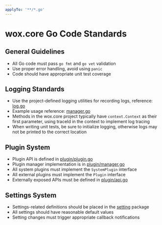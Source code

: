 ```yaml
---
applyTo: '**/*.go'
---
```


# wox.core Go Code Standards

## General Guidelines

* All Go code must pass `go fmt` and `go vet` validation
* Use proper error handling, avoid using `panic`
* Code should have appropriate unit test coverage

## Logging Standards

* Use the project-defined logging utilities for recording logs, reference: [log.go](mdc:wox.core/util/log.go)
* Example usage reference: [manager.go](mdc:wox.core/plugin/manager.go)
* Methods in the wox.core project typically have `context.Context` as their first parameter, using traceId in the context to implement log tracing
* When writing unit tests, be sure to initialize logging, otherwise logs may not be printed to the correct location

## Plugin System

* Plugin API is defined in [plugin/plugin.go](mdc:wox.core/plugin/plugin.go)
* Plugin manager implementation is in [plugin/manager.go](mdc:wox.core/plugin/manager.go)
* All system plugins must implement the `SystemPlugin` interface
* All external plugins must implement the `Plugin` interface
* Externally exposed APIs must be defined in [plugin/api.go](mdc:wox.core/plugin/api.go)

## Settings System

* Settings-related definitions should be placed in the [setting](mdc:wox.core/setting) package
* All settings should have reasonable default values
* Setting changes must trigger appropriate callback notifications

